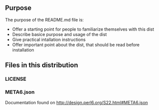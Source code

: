 ## Purpose

The purpose of the README.md file is:

- Offer a starting point for people to familiarize themselves with this dist
- Describe basice purpose and usage of the dist
- Give practical intallation instructions
- Offer important point about the dist, that should be read before installation


## Files in this distribution

### LICENSE



### META6.json

Documentation found on http://design.perl6.org/S22.html#META6.json
